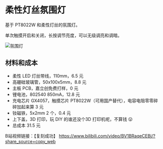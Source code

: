 # 柔性灯丝氛围灯

基于 PT8022W 和柔性灯丝的氛围灯。

单次触摸开启和关闭，长按调节亮度，可以无级调亮和调暗。

![氛围灯](https://s2.loli.net/2024/10/11/3FQDjOdJhsz89wb.jpg)

## 材料和成本

- 柔性 LED 灯丝带线，110mm，6.5 元
- 高硼硅玻璃管，50x100x5mm，8.8 元
- 主板 PCB，嘉立创免费打样，0 元
- 锂电池，802540 850mA，12.8 元
- 充电芯片 GX4057，触摸芯片 PT8022W（可用国产替代），电容电阻零零碎碎加起来算 3 元
- 钕磁铁，5x2mm 2 个，0.4 元
- 上下盖，3D 打印，玩 DIY 的谁还没个3D 打印机呢，不算钱 😛
- 总成本 31.5 元



B站视频链接：【复刻成功】 https://www.bilibili.com/video/BV1BRaqeCEBj/?share_source=copy_web